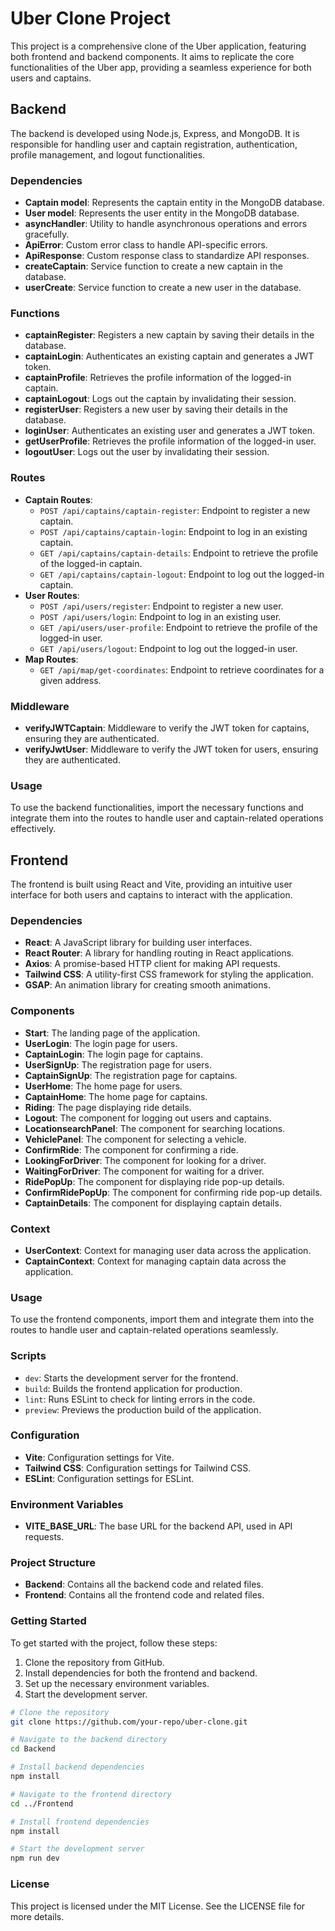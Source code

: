 # Uber Clone Project

This project is a comprehensive clone of the Uber application, featuring both frontend and backend components. It aims to replicate the core functionalities of the Uber app, providing a seamless experience for both users and captains.

## Backend

The backend is developed using Node.js, Express, and MongoDB. It is responsible for handling user and captain registration, authentication, profile management, and logout functionalities.

### Dependencies

- **Captain model**: Represents the captain entity in the MongoDB database.
- **User model**: Represents the user entity in the MongoDB database.
- **asyncHandler**: Utility to handle asynchronous operations and errors gracefully.
- **ApiError**: Custom error class to handle API-specific errors.
- **ApiResponse**: Custom response class to standardize API responses.
- **createCaptain**: Service function to create a new captain in the database.
- **userCreate**: Service function to create a new user in the database.

### Functions

- **captainRegister**: Registers a new captain by saving their details in the database.
- **captainLogin**: Authenticates an existing captain and generates a JWT token.
- **captainProfile**: Retrieves the profile information of the logged-in captain.
- **captainLogout**: Logs out the captain by invalidating their session.
- **registerUser**: Registers a new user by saving their details in the database.
- **loginUser**: Authenticates an existing user and generates a JWT token.
- **getUserProfile**: Retrieves the profile information of the logged-in user.
- **logoutUser**: Logs out the user by invalidating their session.

### Routes

- **Captain Routes**:
    - `POST /api/captains/captain-register`: Endpoint to register a new captain.
    - `POST /api/captains/captain-login`: Endpoint to log in an existing captain.
    - `GET /api/captains/captain-details`: Endpoint to retrieve the profile of the logged-in captain.
    - `GET /api/captains/captain-logout`: Endpoint to log out the logged-in captain.
- **User Routes**:
    - `POST /api/users/register`: Endpoint to register a new user.
    - `POST /api/users/login`: Endpoint to log in an existing user.
    - `GET /api/users/user-profile`: Endpoint to retrieve the profile of the logged-in user.
    - `GET /api/users/logout`: Endpoint to log out the logged-in user.
- **Map Routes**:
    - `GET /api/map/get-coordinates`: Endpoint to retrieve coordinates for a given address.

### Middleware

- **verifyJWTCaptain**: Middleware to verify the JWT token for captains, ensuring they are authenticated.
- **verifyJwtUser**: Middleware to verify the JWT token for users, ensuring they are authenticated.

### Usage

To use the backend functionalities, import the necessary functions and integrate them into the routes to handle user and captain-related operations effectively.

## Frontend

The frontend is built using React and Vite, providing an intuitive user interface for both users and captains to interact with the application.

### Dependencies

- **React**: A JavaScript library for building user interfaces.
- **React Router**: A library for handling routing in React applications.
- **Axios**: A promise-based HTTP client for making API requests.
- **Tailwind CSS**: A utility-first CSS framework for styling the application.
- **GSAP**: An animation library for creating smooth animations.

### Components

- **Start**: The landing page of the application.
- **UserLogin**: The login page for users.
- **CaptainLogin**: The login page for captains.
- **UserSignUp**: The registration page for users.
- **CaptainSignUp**: The registration page for captains.
- **UserHome**: The home page for users.
- **CaptainHome**: The home page for captains.
- **Riding**: The page displaying ride details.
- **Logout**: The component for logging out users and captains.
- **LocationsearchPanel**: The component for searching locations.
- **VehiclePanel**: The component for selecting a vehicle.
- **ConfirmRide**: The component for confirming a ride.
- **LookingForDriver**: The component for looking for a driver.
- **WaitingForDriver**: The component for waiting for a driver.
- **RidePopUp**: The component for displaying ride pop-up details.
- **ConfirmRidePopUp**: The component for confirming ride pop-up details.
- **CaptainDetails**: The component for displaying captain details.

### Context

- **UserContext**: Context for managing user data across the application.
- **CaptainContext**: Context for managing captain data across the application.

### Usage

To use the frontend components, import them and integrate them into the routes to handle user and captain-related operations seamlessly.

### Scripts

- `dev`: Starts the development server for the frontend.
- `build`: Builds the frontend application for production.
- `lint`: Runs ESLint to check for linting errors in the code.
- `preview`: Previews the production build of the application.

### Configuration

- **Vite**: Configuration settings for Vite.
- **Tailwind CSS**: Configuration settings for Tailwind CSS.
- **ESLint**: Configuration settings for ESLint.

### Environment Variables

- **VITE_BASE_URL**: The base URL for the backend API, used in API requests.

### Project Structure

- **Backend**: Contains all the backend code and related files.
- **Frontend**: Contains all the frontend code and related files.

### Getting Started

To get started with the project, follow these steps:

1. Clone the repository from GitHub.
2. Install dependencies for both the frontend and backend.
3. Set up the necessary environment variables.
4. Start the development server.

```bash
# Clone the repository
git clone https://github.com/your-repo/uber-clone.git

# Navigate to the backend directory
cd Backend

# Install backend dependencies
npm install

# Navigate to the frontend directory
cd ../Frontend

# Install frontend dependencies
npm install

# Start the development server
npm run dev
```

### License

This project is licensed under the MIT License. See the LICENSE file for more details.